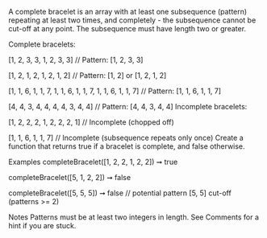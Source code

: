 A complete bracelet is an array with at least one subsequence (pattern) repeating at least two times, and completely - the subsequence cannot be cut-off at any point. The subsequence must have length two or greater.

Complete bracelets:

[1, 2, 3, 3, 1, 2, 3, 3]  // Pattern: [1, 2, 3, 3]

[1, 2, 1, 2, 1, 2, 1, 2]  // Pattern: [1, 2] or [1, 2, 1, 2]

[1, 1, 6, 1, 1, 7, 1, 1, 6, 1, 1, 7, 1, 1, 6, 1, 1, 7]  // Pattern: [1, 1, 6, 1, 1, 7]

[4, 4, 3, 4, 4, 4, 4, 3, 4, 4]  // Pattern: [4, 4, 3, 4, 4]
Incomplete bracelets:

[1, 2, 2, 2, 1, 2, 2, 2, 1]  // Incomplete (chopped off)

[1, 1, 6, 1, 1, 7]  // Incomplete (subsequence repeats only once)
Create a function that returns true if a bracelet is complete, and false otherwise.

Examples
completeBracelet([1, 2, 2, 1, 2, 2]) ➞ true

completeBracelet([5, 1, 2, 2]) ➞ false

completeBracelet([5, 5, 5]) ➞ false
// potential pattern [5, 5] cut-off (patterns >= 2)

Notes
Patterns must be at least two integers in length.
See Comments for a hint if you are stuck.